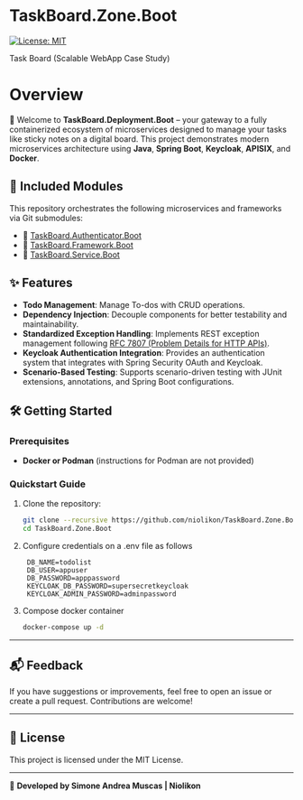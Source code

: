 # TaskBoard.Zone.Boot
[![License: MIT](https://img.shields.io/badge/License-MIT-green.svg)](https://opensource.org/licenses/MIT)

Task Board (Scalable WebApp Case Study)

# Overview

🚀 Welcome to **TaskBoard.Deployment.Boot** – your gateway to a fully containerized ecosystem of microservices designed to manage your tasks like sticky notes on a digital board. This project demonstrates modern microservices architecture using **Java**, **Spring Boot**, **Keycloak**, **APISIX**, and **Docker**.

## 🧩 Included Modules

This repository orchestrates the following microservices and frameworks via Git submodules:

- 🔐 [TaskBoard.Authenticator.Boot](https://github.com/niolikon/TaskBoard.Authenticator.Boot)
- 🧱 [TaskBoard.Framework.Boot](https://github.com/niolikon/TaskBoard.Framework.Boot)
- 📌 [TaskBoard.Service.Boot](https://github.com/niolikon/TaskBoard.Service.Boot)

## ✨ Features

- **Todo Management**: Manage To-dos with CRUD operations.
- **Dependency Injection**: Decouple components for better testability and maintainability.
- **Standardized Exception Handling**: Implements REST exception management following [RFC 7807 (Problem Details for HTTP APIs)](https://datatracker.ietf.org/doc/html/rfc7807).
- **Keycloak Authentication Integration**: Provides an authentication system that integrates with Spring Security OAuth and Keycloak.
- **Scenario-Based Testing**: Supports scenario-driven testing with JUnit extensions, annotations, and Spring Boot configurations.

## 🛠️ Getting Started

### Prerequisites

- **Docker or Podman** (instructions for Podman are not provided)


### Quickstart Guide

1. Clone the repository:
   ```bash
   git clone --recursive https://github.com/niolikon/TaskBoard.Zone.Boot.git
   cd TaskBoard.Zone.Boot
   ```

2. Configure credentials on a .env file as follows
   ```
    DB_NAME=todolist
    DB_USER=appuser
    DB_PASSWORD=apppassword
    KEYCLOAK_DB_PASSWORD=supersecretkeycloak
    KEYCLOAK_ADMIN_PASSWORD=adminpassword
   ```

3. Compose docker container
   ```bash
   docker-compose up -d
   ```

---

## 📬 Feedback

If you have suggestions or improvements, feel free to open an issue or create a pull request. Contributions are welcome!

---

## 📝 License

This project is licensed under the MIT License.

---
🚀 **Developed by Simone Andrea Muscas | Niolikon**

